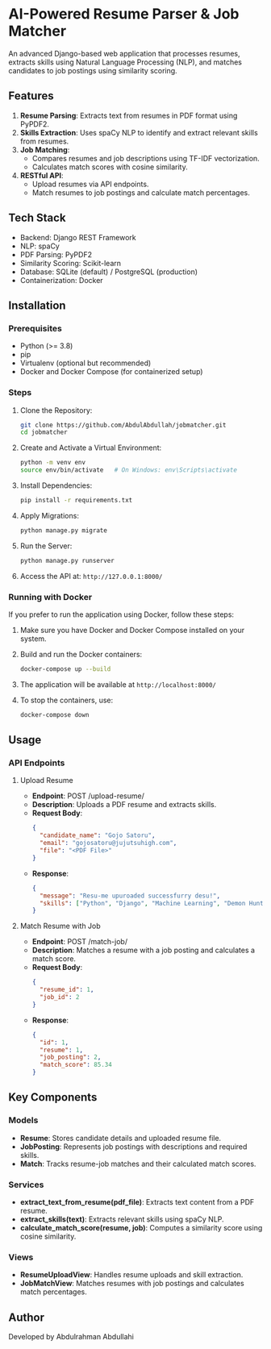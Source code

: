 # AI-Powered Resume Parser & Job Matcher

An advanced Django-based web application that processes resumes, extracts skills using Natural Language Processing (NLP), and matches candidates to job postings using similarity scoring.

## Features

1. **Resume Parsing**: Extracts text from resumes in PDF format using PyPDF2.
2. **Skills Extraction**: Uses spaCy NLP to identify and extract relevant skills from resumes.
3. **Job Matching**: 
   - Compares resumes and job descriptions using TF-IDF vectorization.
   - Calculates match scores with cosine similarity.
4. **RESTful API**: 
   - Upload resumes via API endpoints.
   - Match resumes to job postings and calculate match percentages.

## Tech Stack

- Backend: Django REST Framework
- NLP: spaCy
- PDF Parsing: PyPDF2
- Similarity Scoring: Scikit-learn
- Database: SQLite (default) / PostgreSQL (production)
- Containerization: Docker

## Installation

### Prerequisites
- Python (>= 3.8)
- pip
- Virtualenv (optional but recommended)
- Docker and Docker Compose (for containerized setup)

### Steps

1. Clone the Repository:
   ```bash
   git clone https://github.com/AbdulAbdullah/jobmatcher.git
   cd jobmatcher
   ```

2. Create and Activate a Virtual Environment:
   ```bash
   python -m venv env
   source env/bin/activate   # On Windows: env\Scripts\activate
   ```

3. Install Dependencies:
   ```bash
   pip install -r requirements.txt
   ```

4. Apply Migrations:
   ```bash
   python manage.py migrate
   ```

5. Run the Server:
   ```bash
   python manage.py runserver
   ```

6. Access the API at: `http://127.0.0.1:8000/`

### Running with Docker

If you prefer to run the application using Docker, follow these steps:

1. Make sure you have Docker and Docker Compose installed on your system.

2. Build and run the Docker containers:
   ```bash
   docker-compose up --build
   ```

3. The application will be available at `http://localhost:8000/`

4. To stop the containers, use:
   ```bash
   docker-compose down
   ```

## Usage

### API Endpoints

1. Upload Resume
   - **Endpoint**: POST /upload-resume/
   - **Description**: Uploads a PDF resume and extracts skills.
   - **Request Body**:
     ```json
     {
       "candidate_name": "Gojo Satoru",
       "email": "gojosatoru@jujutsuhigh.com", 
       "file": "<PDF File>"
     }
     ```
   - **Response**:
     ```json
     {
       "message": "Resu-me upuroaded successfurry desu!",
       "skills": ["Python", "Django", "Machine Learning", "Demon Hunting", "Domain Expansion", "Limitless"]
     }
     ```

2. Match Resume with Job
   - **Endpoint**: POST /match-job/
   - **Description**: Matches a resume with a job posting and calculates a match score.
   - **Request Body**:
     ```json
     {
       "resume_id": 1,
       "job_id": 2
     }
     ```
   - **Response**:
     ```json
     {
       "id": 1,
       "resume": 1,
       "job_posting": 2, 
       "match_score": 85.34
     }
     ```

## Key Components

### Models
- **Resume**: Stores candidate details and uploaded resume file.
- **JobPosting**: Represents job postings with descriptions and required skills.
- **Match**: Tracks resume-job matches and their calculated match scores.

### Services
- **extract_text_from_resume(pdf_file)**: Extracts text content from a PDF resume.
- **extract_skills(text)**: Extracts relevant skills using spaCy NLP.
- **calculate_match_score(resume, job)**: Computes a similarity score using cosine similarity.

### Views
- **ResumeUploadView**: Handles resume uploads and skill extraction.
- **JobMatchView**: Matches resumes with job postings and calculates match percentages.

## Author

Developed by Abdulrahman Abdullahi